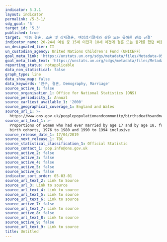 ```yaml
---
indicator: 5.3.1
layout: indicator
permalink: /5-3-1/
sdg_goal: '5'
target_id: '5.3'
published: true
target: '아동 결혼, 조혼 및 강제결혼, 여성성기절제와 같은 모든 유해한 관습 근절'
indicator_name: 20-24세 여성 중 15세 이전과 18세 이전에 결혼 또는 동거를 했던 비율
un_designated_tier: II
un_custodian_agency: United Nations Children's Fund (UNICEFF)
goal_meta_link: 'https://unstats.un.org/sdgs/metadata/files/Metadata-05-03-01.pdf'
goal_meta_link_text: 'https://unstats.un.org/sdgs/metadata/files/Metadata-05-03-01.pdf'
reporting_status: notapplicable
data_non_statistical: false
graph_type: line
data_show_map: false
data_keywords: '인구, 결혼, Demography, Marriage'
source_active_1: false
source_organisation_1: Office for National Statistics (ONS)
source_periodicity_1: Annual
source_earliest_available_1: '2000'
source_geographical_coverage_1: England and Wales
source_url_1: >-
  https://www.ons.gov.uk/peoplepopulationandcommunity/birthsdeathsandmarriages/marriagecohabitationandcivilpartnerships/adhocs/009867womenaged20to24yearswhohadevermarriedbyages17and18yearsgroupedbirthcohorts1976to1980and1995to1999englandandwales
source_url_text_1: >-
  Proportions of women who had ever married by age 17 and by age 18, for grouped
  birth cohorts, 1976 to 1980 and 1990 to 1994 inclusive
source_release_date_1: 17/04/2019
source_next_release_1: TBC
source_statistical_classification_1: Official Statistic
source_contact_1: pop.info@ons.gov.uk
source_active_2: false
source_active_3: false
source_active_4: false
source_active_5: false
source_active_6: false
indicator_sort_order: 05-03-01
source_url_text_2: Link to Source
source_url_3: Link to source
source_url_text_4: Link to source
source_url_text_5: Link to source
source_url_text_6: Link to source
source_active_7: false
source_url_text_7: Link to source
source_active_8: false
source_url_text_8: Link to source
source_active_9: false
source_url_text_9: Link to source
title: Untitled
---
```

